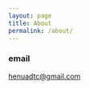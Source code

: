 ```yaml
---
layout: page
title: About
permalink: /about/
---
```



### email

[henuadtc@gmail.com](henuadtc@gmail.com)
